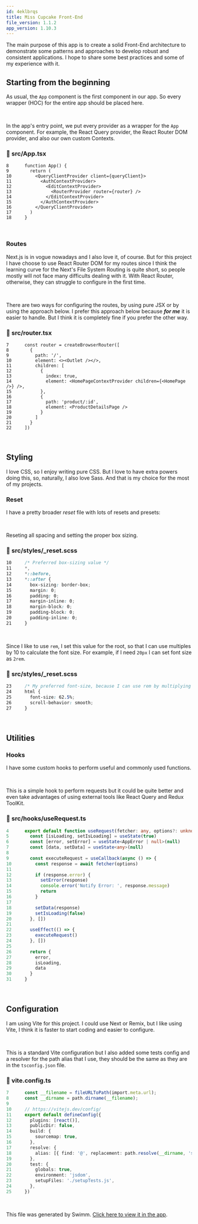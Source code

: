 ```yaml
---
id: 4eklbrqs
title: Miss Cupcake Front-End
file_version: 1.1.2
app_version: 1.10.3
---
```


The main purpose of this app is to create a solid Front-End architecture to demonstrate some patterns and approaches to develop robust and consistent applications. I hope to share some best practices and some of my experience with it.

## Starting from the beginning

As usual, the `App` component is the first component in our app. So every wrapper (HOC) for the entire app should be placed here.

<br/>

In the app's entry point, we put every provider as a wrapper for the `App`<swm-token data-swm-token=":src/App.tsx:8:2:2:`function App() {`"/> component. For example, the React Query provider, the React Router DOM provider, and also our own custom Contexts.
<!-- NOTE-swimm-snippet: the lines below link your snippet to Swimm -->
### 📄 src/App.tsx
```tsx
8      function App() {
9        return (
10         <QueryClientProvider client={queryClient}>
11           <AuthContextProvider>
12             <EditContextProvider>
13               <RouterProvider router={router} />
14             </EditContextProvider>
15           </AuthContextProvider>
16         </QueryClientProvider>
17       )
18     }
```

<br/>

### Routes

Next.js is in vogue nowadays and I also love it, of course. But for this project I have choose to use React Router DOM for my routes since I think the learning curve for the Next's File System Routing is quite short, so people mostly will not face many difficults dealing with it. With React Router, otherwise, they can struggle to configure in the first time.

<br/>

There are two ways for configuring the routes, by using pure JSX or by using the approach below. I prefer this approach below because **_for me_** it is easier to handle. But I think it is completely fine if you prefer the other way.
<!-- NOTE-swimm-snippet: the lines below link your snippet to Swimm -->
### 📄 src/router.tsx
```tsx
7      const router = createBrowserRouter([
8        {
9          path: '/',
10         element: <><Outlet /></>,
11         children: [
12           {
13             index: true,
14             element: <HomePageContextProvider children={<HomePage />} />,
15           },
16           {
17             path: 'product/:id',
18             element: <ProductDetailsPage />
19           }
20         ]
21       }
22     ])
```

<br/>

## Styling

I love CSS, so I enjoy writing pure CSS. But I love to have extra powers doing this, so, naturally, I also love Sass. And that is my choice for the most of my projects.

### Reset

I have a pretty broader _reset_ file with lots of resets and presets:

<br/>

Reseting all spacing and setting the proper box sizing.
<!-- NOTE-swimm-snippet: the lines below link your snippet to Swimm -->
### 📄 src/styles/_reset.scss
```scss
10     /* Preferred box-sizing value */
11     *,
12     *::before,
13     *::after {
14       box-sizing: border-box;
15       margin: 0;
16       padding: 0;
17       margin-inline: 0;
18       margin-block: 0;
19       padding-block: 0;
20       padding-inline: 0;
21     }
```

<br/>

Since I like to use `rem`, I set this value for the root, so that I can use multiples by 10 to calculate the font size. For example, if I need `20px` I can set font size as `2rem`.
<!-- NOTE-swimm-snippet: the lines below link your snippet to Swimm -->
### 📄 src/styles/_reset.scss
```scss
23     /* My preferred font-size, because I can use rem by multiplying by 10 */
24     html {
25       font-size: 62.5%;
26       scroll-behavior: smooth;
27     }
```

<br/>

## Utilities

### Hooks

I have some custom hooks to perform useful and commonly used functions.

<br/>

This is a simple hook to perform requests but it could be quite better and even take advantages of using external tools like React Query and Redux ToolKit.
<!-- NOTE-swimm-snippet: the lines below link your snippet to Swimm -->
### 📄 src/hooks/useRequest.ts
```typescript
4      export default function useRequest(fetcher: any, options?: unknown) {
5        const [isLoading, setIsLoading] = useState(true)
6        const [error, setError] = useState<AppError | null>(null)
7        const [data, setData] = useState<any>(null)
8      
9        const executeRequest = useCallback(async () => {
10         const response = await fetcher(options)
11     
12         if (response.error) {
13           setError(response)
14           console.error('Notify Error: ', response.message)
15           return
16         }
17     
18         setData(response)
19         setIsLoading(false)
20       }, [])
21     
22       useEffect(() => {
23         executeRequest()
24       }, [])
25     
26       return {
27         error,
28         isLoading,
29         data
30       }
31     }
```

<br/>

## Configuration

I am using Vite for this project. I could use Next or Remix, but I like using Vite, I think it is faster to start coding and easier to configure.

<br/>

This is a standard Vite configuration but I also added some tests config and a resolver for the path alias that I use, they should be the same as they are in the `tsconfig.json` file.
<!-- NOTE-swimm-snippet: the lines below link your snippet to Swimm -->
### 📄 vite.config.ts
```typescript
7      const __filename = fileURLToPath(import.meta.url);
8      const __dirname = path.dirname(__filename);
9      
10     // https://vitejs.dev/config/
11     export default defineConfig({
12       plugins: [react()],
13       publicDir: false,
14       build: {
15         sourcemap: true,
16       },
17       resolve: {
18         alias: [{ find: '@', replacement: path.resolve(__dirname, 'src') }]
19       },
20       test: {
21         globals: true,
22         environment: 'jsdom',
23         setupFiles: './setupTests.js',
24       },
25     })
```

<br/>

This file was generated by Swimm. [Click here to view it in the app](https://app.swimm.io/repos/Z2l0aHViJTNBJTNBbWlzc2N1cGNha2UtY2xpZW50JTNBJTNBcmVuYXRvYW0=/docs/4eklbrqs).
